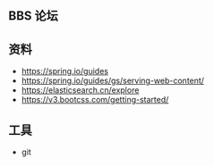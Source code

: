 ## BBS 论坛

## 资料
- https://spring.io/guides
- https://spring.io/guides/gs/serving-web-content/
- https://elasticsearch.cn/explore
- https://v3.bootcss.com/getting-started/

## 工具
- git 

